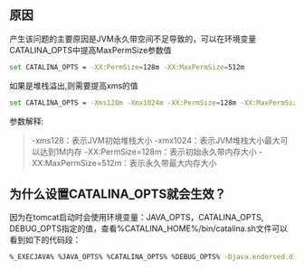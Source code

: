 ## 原因

产生该问题的主要原因是JVM永久带空间不足导致的，可以在环境变量CATALINA_OPTS中提高MaxPermSize参数值

```sh
set CATALINA_OPTS = -XX:PermSize=128m -XX:MaxPermSize=512m
```

如果是堆栈溢出,则需要提高xms的值

```sh
set CATALINA_OPTS = -Xms128m -Xmx1024m -XX:PermSize=128m -XX:MaxPermSize=512m
```

参数解释:

> -xms128：表示JVM初始堆栈大小
> -xmx1024：表示JVM堆栈大小最大可以达到1M内存
> -XX:PermSize=128m：表示初始永久带内存大小
> -XX:MaxPermSize=512m：表示永久带最大内存大小



## 为什么设置CATALINA_OPTS就会生效？

因为在tomcat启动时会使用环境变量：JAVA_OPTS，CATALINA_OPTS, DEBUG_OPTS指定的值，查看%CATALINA_HOME%/bin/catalina.sh文件可以看到如下的代码段：

```sh
%_EXECJAVA% %JAVA_OPTS% %CATALINA_OPTS% %DEBUG_OPTS% -Djava.endorsed.dirs="%JAVA_ENDORSED_DIRS%" -classpath "%CLASSPATH%" -Dcatalina.base="%CATALINA_BASE%" -Dcatalina.home="%CATALINA_HOME%" -Djava.io.tmpdir="%CATALINA_TMPDIR%" %MAINCLASS% %CMD_LINE_ARGS% %ACTION%
```

